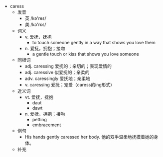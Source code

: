 - caress
  - 发音
    - 英 /kə'res/
    - 美 /kə'rɛs/
  - 词义
    - v. 爱抚，抚抱
      - to touch someone gently in a way that shows you love them
    - n. 爱抚，拥抱；接吻
      - a gentle touch or kiss that shows you love someone
  - 同根词
    - adj. caressing 爱抚的；亲切的；表现爱情的
    - adj. caressive 似爱抚的；亲柔的
    - adv. caressingly 爱抚地；亲柔地
    - v. caressing 爱抚；宠爱（caress的ing形式）
  - 近义词
    - vt. 爱抚，抚抱
      - daut
      - dawt
    - n. 爱抚，拥抱；接吻
      - petting
      - embracement
  - 例句
    - His hands gently caressed her body. 他的双手温柔地抚摸着她的身体。
  - 补充